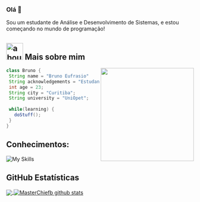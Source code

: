 ### Olá 👋

Sou um estudante de Análise e Desenvolvimento de Sistemas, e estou começando no mundo de programação!

## <img width="45" alt="about" src="https://raw.github.com/elizarov/elizarov/master/about.png"> Mais sobre mim

<img align="right" width="250" src="https://i2.wp.com/allhtaccess.info/wp-content/uploads/2018/03/programming.gif?fit=1281%2C716&ssl=1" />

```java
class Bruno {
 String name = "Bruno Eufrasio"
 String acknowledgements = "Estudante"
 int age = 23;
 String city = "Curitiba";
 String university = "UniOpet";
 
 while(learning) {
   doStuff();
 }
}
```

## **Conhecimentos:**  
![My Skills](https://skillicons.dev/icons?i=ps,vscode)

## **GitHub Estatísticas**

<a href="https://github.com/MasterChiefb">
  <img align="center" src="https://github-readme-stats.vercel.app/api/top-langs/?username=MasterChiefb&theme=dracula&hide_langs_below=1" />
</a>

<a href="https://github.com/MasterChiefb">
 <img align="center" src="https://github-readme-stats.vercel.app/api?username=MasterChiefb&show_icons=true&theme=dracula&line_height=27" alt="MasterChiefb github stats"/>
</a>
<br>



